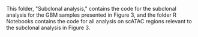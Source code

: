 This folder, "Subclonal analysis," contains the code for the subclonal analysis for the GBM samples presented in Figure 3, and the folder R Notebooks contains the code for all analysis on scATAC regions relevant to the subclonal analysis in Figure 3. 
